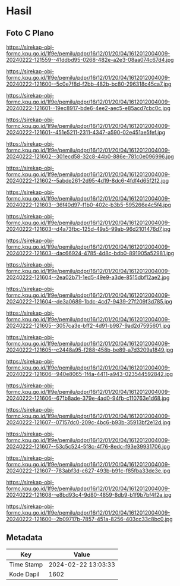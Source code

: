 # Hasil

## Foto C Plano

https://sirekap-obj-formc.kpu.go.id/1f9e/pemilu/pdpr/16/12/01/20/04/1612012004009-20240222-121559--41ddbd95-0268-482e-a2e3-08aa074c67d4.jpg

https://sirekap-obj-formc.kpu.go.id/1f9e/pemilu/pdpr/16/12/01/20/04/1612012004009-20240222-121600--5c0e7f8d-f2bb-482b-bc80-296318c45ca7.jpg

https://sirekap-obj-formc.kpu.go.id/1f9e/pemilu/pdpr/16/12/01/20/04/1612012004009-20240222-121601--19ec8917-bde6-4ee2-aec5-e85acd7cbc0c.jpg

https://sirekap-obj-formc.kpu.go.id/1f9e/pemilu/pdpr/16/12/01/20/04/1612012004009-20240222-121601--451e5211-2311-4347-a590-02e451ae5fef.jpg

https://sirekap-obj-formc.kpu.go.id/1f9e/pemilu/pdpr/16/12/01/20/04/1612012004009-20240222-121602--301ecd58-32c8-44b0-886e-781c0e096996.jpg

https://sirekap-obj-formc.kpu.go.id/1f9e/pemilu/pdpr/16/12/01/20/04/1612012004009-20240222-121602--5abde261-2d95-4d19-8dc6-4fdf4d65f2f2.jpg

https://sirekap-obj-formc.kpu.go.id/1f9e/pemilu/pdpr/16/12/01/20/04/1612012004009-20240222-121603--36f40d97-f1b0-402c-b3b5-595266e4c5f4.jpg

https://sirekap-obj-formc.kpu.go.id/1f9e/pemilu/pdpr/16/12/01/20/04/1612012004009-20240222-121603--d4a73fbc-125d-49a5-99ab-96d2101476d7.jpg

https://sirekap-obj-formc.kpu.go.id/1f9e/pemilu/pdpr/16/12/01/20/04/1612012004009-20240222-121603--dac66924-4785-4d8c-bdb0-891905a52981.jpg

https://sirekap-obj-formc.kpu.go.id/1f9e/pemilu/pdpr/16/12/01/20/04/1612012004009-20240222-121604--2ea02b71-1ed5-49e9-a3de-8515dbf12ae2.jpg

https://sirekap-obj-formc.kpu.go.id/1f9e/pemilu/pdpr/16/12/01/20/04/1612012004009-20240222-121604--de3a0689-1bdc-4cd7-9439-27f209f3d785.jpg

https://sirekap-obj-formc.kpu.go.id/1f9e/pemilu/pdpr/16/12/01/20/04/1612012004009-20240222-121605--3057ca3e-bff2-4d91-b987-9ad2d7595601.jpg

https://sirekap-obj-formc.kpu.go.id/1f9e/pemilu/pdpr/16/12/01/20/04/1612012004009-20240222-121605--c2448a95-f288-458b-be89-a7d3209a1849.jpg

https://sirekap-obj-formc.kpu.go.id/1f9e/pemilu/pdpr/16/12/01/20/04/1612012004009-20240222-121606--940e8065-1f4a-4411-a943-023544592842.jpg

https://sirekap-obj-formc.kpu.go.id/1f9e/pemilu/pdpr/16/12/01/20/04/1612012004009-20240222-121606--671b8ade-379e-4ad0-94fb-c110763e1d68.jpg

https://sirekap-obj-formc.kpu.go.id/1f9e/pemilu/pdpr/16/12/01/20/04/1612012004009-20240222-121607--07157dc0-209c-4bc6-b93b-35913bf2e12d.jpg

https://sirekap-obj-formc.kpu.go.id/1f9e/pemilu/pdpr/16/12/01/20/04/1612012004009-20240222-121607--53c5c524-5f8c-4f76-8edc-f93e39931706.jpg

https://sirekap-obj-formc.kpu.go.id/1f9e/pemilu/pdpr/16/12/01/20/04/1612012004009-20240222-121607--783abf3d-c627-493b-b91c-f85fba33de3e.jpg

https://sirekap-obj-formc.kpu.go.id/1f9e/pemilu/pdpr/16/12/01/20/04/1612012004009-20240222-121608--e8bd93c4-9d80-4859-8db9-b1f9b7bf4f2a.jpg

https://sirekap-obj-formc.kpu.go.id/1f9e/pemilu/pdpr/16/12/01/20/04/1612012004009-20240222-121600--2b09717b-7857-451a-8256-403cc33c8bc0.jpg


## Metadata

| Key        | Value               |
| ---------- | ------------------- |
| Time Stamp | 2024-02-22 13:03:33 |
| Kode Dapil | 1602                |



